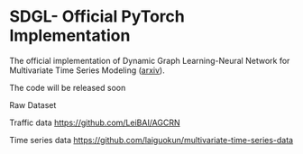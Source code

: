 # SDGL- Official PyTorch Implementation
The official implementation of Dynamic Graph Learning-Neural Network for Multivariate Time Series Modeling ([arxiv](https://arxiv.org/abs/2112.03273)).

The code will be released soon

Raw Dataset

Traffic data  https://github.com/LeiBAI/AGCRN

Time series data https://github.com/laiguokun/multivariate-time-series-data

